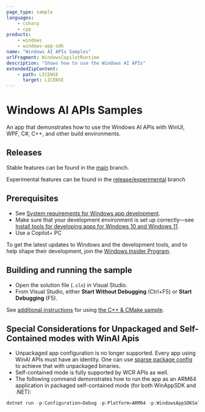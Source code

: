```yaml
---
page_type: sample
languages:
    - csharp
    - cpp
products:
    - windows
    - windows-app-sdk
name: "Windows AI APIs Samples"
urlFragment: WindowsCopilotRuntime
description: "Shows how to use the Windows AI APIs"
extendedZipContent:
    - path: LICENSE
      target: LICENSE
---
```


# Windows AI APIs Samples

An app that demonstrates how to use the Windows AI APIs with WinUI, WPF, C#, C++, and other build
environments.

## Releases
Stable features can be found in the [main](https://github.com/microsoft/WindowsAppSDK-Samples/tree/main/Samples/WindowsCopilotRuntime) branch. 

Experimental features can be found in the [release/experimental](https://github.com/microsoft/WindowsAppSDK-Samples/tree/release/experimental/Samples/WindowsCopilotRuntime) branch

## Prerequisites

-   See
    [System requirements for Windows app development](https://docs.microsoft.com/windows/apps/windows-app-sdk/system-requirements).
-   Make sure that your development environment is set up correctly&mdash;see
    [Install tools for developing apps for Windows 10 and Windows 11](https://docs.microsoft.com/windows/apps/windows-app-sdk/set-up-your-development-environment).
-   Use a Copilot+ PC

To get the latest updates to Windows and the development tools, and to help shape their development,
join the [Windows Insider Program](https://insider.windows.com).

## Building and running the sample

-   Open the solution file (`.sln`) in Visual Studio.
-   From Visual Studio, either **Start Without Debugging** (Ctrl+F5) or **Start Debugging** (F5).

See [additional instructions](./cpp-console-unpackaged/README.md) for using [the C++ & CMake sample](./cpp-console-unpackaged/CMakeLists.txt).

## Special Considerations for Unpackaged and Self-Contained modes with WinAI Apis

- Unpackaged app configuration is no longer supported. Every app using WinAI APIs must have an identity. One can use [sparse package config](https://learn.microsoft.com/en-us/windows/apps/desktop/modernize/grant-identity-to-nonpackaged-apps) to achieve that with unpackaged binaries.
- Self-contained mode is fully supported by WCR APIs as well.
- The following command demonstrates how to run the app as an ARM64 application in packaged self-contained mode (for both WinAppSDK and .NET):
```powershell
dotnet run -p:Configuration=Debug -p:Platform=ARM64 -p:WindowsAppSDKSelfContained=true -p:SelfContained=true.
```